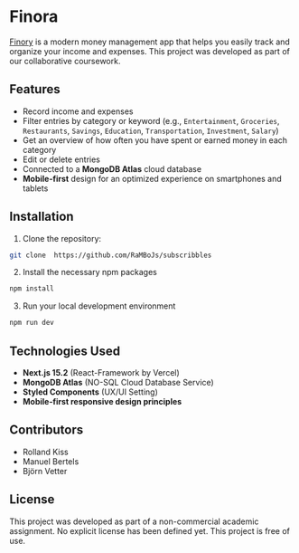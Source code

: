 # Finora
[Finory](https://subscribbles.rambo-js.com/) is a modern money management app that helps you easily track and organize your income and expenses.
This project was developed as part of our collaborative coursework.

## Features
- Record income and expenses
- Filter entries by category or keyword (e.g., `Entertainment`, `Groceries`, `Restaurants`, `Savings`, `Education`, `Transportation`, `Investment`, `Salary`)
- Get an overview of how often you have spent or earned money in each category
- Edit or delete entries
- Connected to a **MongoDB Atlas** cloud database
- **Mobile-first** design for an optimized experience on smartphones and tablets

## Installation
1. Clone the repository:
```bash
git clone  https://github.com/RaMBoJs/subscribbles
```
2. Install the necessary npm packages
```bash
npm install
```
3. Run your local development environment
```bash
npm run dev
```

## Technologies Used
- **Next.js 15.2** (React-Framework by Vercel)
- **MongoDB Atlas** (NO-SQL Cloud Database Service)
- **Styled Components** (UX/UI Setting)
- **Mobile-first responsive design principles**

## Contributors
- Rolland Kiss
- Manuel Bertels
- Björn Vetter

## License
This project was developed as part of a non-commercial academic assignment.
No explicit license has been defined yet. This project is free of use.
